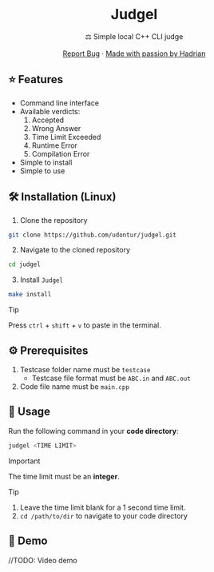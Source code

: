 <br />
<div align="center">
  <h1 align="center">Judgel</h3>
  <p align="center">
    ⚖️ Simple local C++ CLI judge
    <br />
    <br />
    <a href="https://github.com/udontur/judgel/issues/new">Report Bug</a>
    ·
    <a href="https://hadrianlau.com">Made with passion by Hadrian</a>
  </p>
</div>

## ⭐ Features
- Command line interface
- Available verdicts:
  1. Accepted
  2. Wrong Answer
  3. Time Limit Exceeded
  4. Runtime Error
  5. Compilation Error
- Simple to install
- Simple to use

## 🛠️ Installation (Linux)
1. Clone the repository
```sh
git clone https://github.com/udontur/judgel.git
```
2. Navigate to the cloned repository
```sh
cd judgel
```
3. Install ```Judgel```
```sh
make install
```
> [!TIP]
> Press ```ctrl``` + ```shift``` + ```v``` to paste in the terminal.

## ⚙️ Prerequisites
1. Testcase folder name must be ```testcase```
	- Testcase file format must be ```ABC.in``` and ```ABC.out```
2. Code file name must be ```main.cpp```
## 🔧 Usage
Run the following command in your **code directory**:
```sh
judgel <TIME LIMIT>
```
> [!IMPORTANT]
> The time limit must be an **integer**.

> [!TIP]
> 1. Leave the time limit blank for a 1 second time limit.
> 2. ```cd /path/to/dir``` to navigate to your code directory

## 💾 Demo
//TODO: Video demo